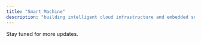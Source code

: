 ```yaml
---
title: "Smart Machine"
description: "building intelligent cloud infrastructure and embedded solutions"
---
```

Stay tuned for more updates.
